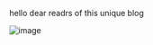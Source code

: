 hello dear readrs of this unique blog

![image](https://github.com/LMNYX/my-posts/assets/13962537/c7eb3d72-93e3-4a80-b8c7-0f4a47900dbe)
